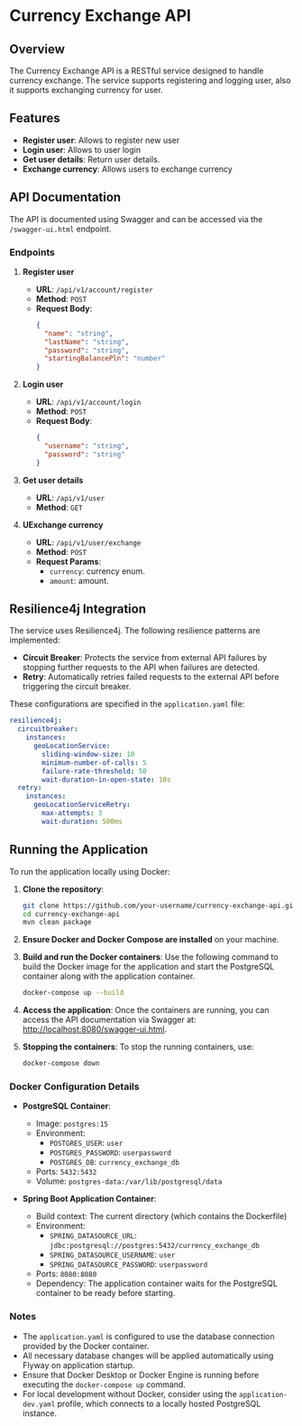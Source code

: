 # Currency Exchange API

## Overview
The Currency Exchange API is a RESTful service designed to handle currency exchange. The service supports registering and logging user, also it supports exchanging currency for user.

## Features
- **Register user**: Allows to register new user
- **Login user**: Allows to user login
- **Get user details**: Return user details.
- **Exchange currency**: Allows users to exchange currency

## API Documentation
The API is documented using Swagger and can be accessed via the `/swagger-ui.html` endpoint.

### Endpoints

1. **Register user**
    - **URL**: `/api/v1/account/register`
    - **Method**: `POST`
    - **Request Body**:
      ```json
      {
        "name": "string",
        "lastName": "string",
        "password": "string",
        "startingBalancePln": "number"
      }
      ```
2. **Login user**
    - **URL**: `/api/v1/account/login`
    - **Method**: `POST`
    - **Request Body**:
      ```json
      {
        "username": "string",
        "password": "string"
      }
      ```

3. **Get user details**
    - **URL**: `/api/v1/user`
    - **Method**: `GET`

4. **UExchange currency**
    - **URL**: `/api/v1/user/exchange`
    - **Method**: `POST`
   - **Request Params**:
       - `currency`: currency enum.
       - `amount`: amount.

## Resilience4j Integration
The service uses Resilience4j. The following resilience patterns are implemented:

- **Circuit Breaker**: Protects the service from external API failures by stopping further requests to the API when failures are detected.
- **Retry**: Automatically retries failed requests to the external API before triggering the circuit breaker.

These configurations are specified in the `application.yaml` file:

```yaml
resilience4j:
  circuitbreaker:
    instances:
      geoLocationService:
        sliding-window-size: 10
        minimum-number-of-calls: 5
        failure-rate-threshold: 50
        wait-duration-in-open-state: 10s
  retry:
    instances:
      geoLocationServiceRetry:
        max-attempts: 3
        wait-duration: 500ms
```

## Running the Application

To run the application locally using Docker:

1. **Clone the repository**:
   ```bash
   git clone https://github.com/your-username/currency-exchange-api.git
   cd currency-exchange-api
   mvn clean package
   ```

2. **Ensure Docker and Docker Compose are installed** on your machine.

3. **Build and run the Docker containers**:
   Use the following command to build the Docker image for the application and start the PostgreSQL container along with the application container.
   ```bash
   docker-compose up --build
   ```

4. **Access the application**:
   Once the containers are running, you can access the API documentation via Swagger at:
   [http://localhost:8080/swagger-ui.html](http://localhost:8080/swagger-ui.html).

5. **Stopping the containers**:
   To stop the running containers, use:
   ```bash
   docker-compose down
   ```

### Docker Configuration Details

- **PostgreSQL Container**:
    - Image: `postgres:15`
    - Environment:
        - `POSTGRES_USER`: `user`
        - `POSTGRES_PASSWORD`: `userpassword`
        - `POSTGRES_DB`: `currency_exchange_db`
    - Ports: `5432:5432`
    - Volume: `postgres-data:/var/lib/postgresql/data`

- **Spring Boot Application Container**:
    - Build context: The current directory (which contains the Dockerfile)
    - Environment:
        - `SPRING_DATASOURCE_URL`: `jdbc:postgresql://postgres:5432/currency_exchange_db`
        - `SPRING_DATASOURCE_USERNAME`: `user`
        - `SPRING_DATASOURCE_PASSWORD`: `userpassword`
    - Ports: `8080:8080`
    - Dependency: The application container waits for the PostgreSQL container to be ready before starting.

### Notes

- The `application.yaml` is configured to use the database connection provided by the Docker container.
- All necessary database changes will be applied automatically using Flyway on application startup.
- Ensure that Docker Desktop or Docker Engine is running before executing the `docker-compose up` command.
- For local development without Docker, consider using the `application-dev.yaml` profile, which connects to a locally hosted PostgreSQL instance.